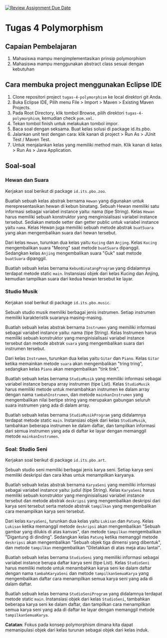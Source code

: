 [![Review Assignment Due Date](https://classroom.github.com/assets/deadline-readme-button-24ddc0f5d75046c5622901739e7c5dd533143b0c8e959d652212380cedb1ea36.svg)](https://classroom.github.com/a/i7pLVcBa)
# Tugas 4 Polymorphism

## Capaian Pembelajaran

1. Mahasiswa mampu mengimplementasikan prinsip polymorphism
2. Mahasiswa mampu menggunakan abstract class sesuai dengan kebutuhan

## Cara membuka project menggunakan Eclipse IDE

1. Clone repositori project `tugas-4-polymorphism` ke local direktori git Anda.
2. Buka Eclipse IDE, Pilih menu File > Import > Maven > Existing Maven Projects.
3. Pada Root Directory, klik tombol Browse, pilih direktori `tugas-4-polymorphism`, kemudian check `pom.xml`.
4. Tekan tombol finish untuk melakukan tombol impor.
5. Baca soal dengan seksama. Buat kelas solusi di package id.its.pbo.
6. Jalankan unit test dengan cara: klik kanan di project > Run As > JUnit Test / Maven Test.
7. Untuk menjalankan kelas yang memiliki method main. Klik kanan di kelas > Run As > Java Application.

## Soal-soal

### Hewan dan Suara

Kerjakan soal berikut di package `id.its.pbo.zoo`.

Buatlah sebuah kelas abstrak bernama `Hewan` yang digunakan untuk merepresentasikan hewan di kebun binatang. Sebuah Hewan memiliki satu informasi sebagai variabel instance yaitu: nama (tipe String). Kelas `Hewan` harus memiliki sebuah konstruktor yang menginisialisasi variabel instance tersebut. Sediakan metode setter dan getter public untuk variabel instance yaitu `nama`. Kelas Hewan juga memiliki sebuah metode abstrak `buatSuara` yang akan mengembalikan suara dari hewan tersebut.

Dari kelas `Hewan`, turunkan dua kelas yaitu `Kucing` dan `Anjing`. Kelas `Kucing` mengembalikan suara "Meong" saat metode `buatSuara` dipanggil. Sedangkan kelas `Anjing` mengembalikan suara "Guk" saat metode `buatSuara` dipanggil.

Buatlah sebuah kelas bernama `KebunBinatangProgram` yang didalamnya terdapat metode static `main`. Instansiasi objek dari kelas Kucing dan Anjing, kemudian tampilkan suara dari kedua hewan tersebut ke layar.

### Studio Musik

Kerjakan soal berikut di package `id.its.pbo.music`.

Sebuah studio musik memiliki berbagai jenis instrumen. Setiap instrumen memiliki karakteristik suaranya masing-masing.

Buatlah sebuah kelas abstrak bernama `Instrumen` yang memiliki informasi sebagai variabel instance yaitu: nama (tipe String). Kelas Instrumen harus memiliki sebuah konstruktor yang menginisialisasi variabel instance tersebut dan metode abstrak `suara` yang mengembalikan suara dari instrumen tersebut.

Dari kelas `Instrumen`, turunkan dua kelas yaitu `Gitar` dan `Piano`. Kelas `Gitar` ketika memainkan metode `suara` akan mengembalikan "tring tring", sedangkan kelas `Piano` akan mengembalikan "tink tink".

Buatlah sebuah kelas bernama `StudioMusik` yang memiliki informasi sebagai variabel instance berupa array instrumen (tipe List<Instrumen>). Kelas `StudioMusik` harus memiliki metode untuk menambahkan instrumen ke dalam array dengan nama `tambahInstrumen`, dan metode `mainkanInstrumen` yang mengembalikan nilai bertipe string yang merupakan gabungan seluruh suara instrumen yang ada di dalam array.

Buatlah sebuah kelas bernama `StudioMusikProgram` yang didalamnya terdapat metode static `main`. Instansiasi objek dari kelas `StudioMusik`, tambahkan beberapa instrumen ke dalam daftar, dan tampilkan informasi dari semua instrumen yang ada di daftar ke layar dengan memanggil metode `mainkanInstrumen`.

### Soal: Studio Seni

Kerjakan soal berikut di package `id.its.pbo.art`.

Sebuah studio seni memiliki berbagai jenis karya seni. Setiap karya seni memiliki deskripsi dan cara khas untuk menampilkan karyanya.

Buatlah sebuah kelas abstrak bernama `KaryaSeni` yang memiliki informasi sebagai variabel instance yaitu: judul (tipe String). Kelas `KaryaSeni` harus memiliki sebuah konstruktor yang menginisialisasi variabel instance tersebut dan metode abstrak `deskripsi` yang mengembalikan deskripsi dari karya seni tersebut serta metode abstrak `tampilkan` yang mengembalikan cara menampilkan karya seni tersebut.

Dari kelas `KaryaSeni`, turunkan dua kelas yaitu `Lukisan` dan `Patung`. Kelas `Lukisan` ketika memanggil metode `deskripsi` akan mengembalikan "Sebuah gambar yang dilukis di atas kanvas", dan metode `tampilkan` mengembalikan "Digantung di dinding". Sedangkan kelas `Patung` ketika memanggil metode `deskripsi` akan mengembalikan "Sebuah objek tiga dimensi yang dibentuk", dan metode `tampilkan` mengembalikan "Diletakkan di atas meja atau lantai".

Buatlah sebuah kelas bernama `StudioSeni` yang memiliki informasi sebagai variabel instance berupa daftar karya seni (tipe List<KaryaSeni>). Kelas `StudioSeni` harus memiliki metode untuk menambahkan karya seni ke dalam daftar dengan nama `tambahKaryaSeni` dan metode `tampilkanSemuaKarya` yang mengembalikan daftar cara menampilkan semua karya seni yang ada di dalam daftar.

Buatlah sebuah kelas bernama `StudioSeniProgram` yang didalamnya terdapat metode static `main`. Instansiasi objek dari kelas `StudioSeni`, tambahkan beberapa karya seni ke dalam daftar, dan tampilkan cara menampilkan semua karya seni yang ada di daftar ke layar dengan memanggil metode `tampilkanSemuaKarya`.

**Catatan**: Fokus pada konsep polymorphism dimana kita dapat memanipulasi objek dari kelas turunan sebagai objek dari kelas induk.
